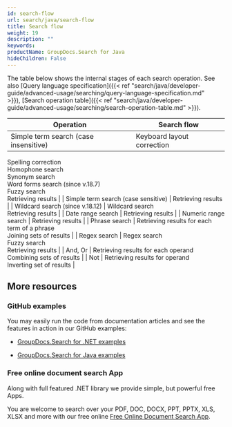 ```yaml
---
id: search-flow
url: search/java/search-flow
title: Search flow
weight: 19
description: ""
keywords: 
productName: GroupDocs.Search for Java
hideChildren: False
---
```

The table below shows the internal stages of each search operation. See also [Query language specification]({{< ref "search/java/developer-guide/advanced-usage/searching/query-language-specification.md" >}}), [Search operation table]({{< ref "search/java/developer-guide/advanced-usage/searching/search-operation-table.md" >}}).

| Operation | Search flow |
| --- | --- |
| Simple term search (case insensitive) | Keyboard layout correction  
Spelling correction  
Homophone search  
Synonym search  
Word forms search (since v.18.7)  
Fuzzy search  
Retrieving results |
| Simple term search (case sensitive) | Retrieving results |
| Wildcard search (since v.18.12) | Wildcard search  
Retrieving results |
| Date range search | Retrieving results |
| Numeric range search | Retrieving results |
| Phrase search | Retrieving results for each term of a phrase  
Joining sets of results |
| Regex search | Regex search  
Fuzzy search  
Retrieving results |
| And, Or | Retrieving results for each operand  
Combining sets of results |
| Not | Retrieving results for operand  
Inverting set of results |

## More resources

### GitHub examples

You may easily run the code from documentation articles and see the features in action in our GitHub examples:

*   [GroupDocs.Search for .NET examples](https://github.com/groupdocs-search/GroupDocs.Search-for-.NET)
    
*   [GroupDocs.Search for Java examples](https://github.com/groupdocs-search/GroupDocs.Search-for-Java)
    

### Free online document search App

Along with full featured .NET library we provide simple, but powerful free Apps.

You are welcome to search over your PDF, DOC, DOCX, PPT, PPTX, XLS, XLSX and more with our free online [Free Online Document Search App](https://products.groupdocs.app/search).
